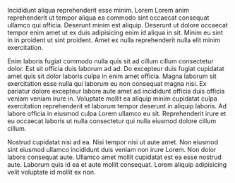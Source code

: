 Incididunt aliqua reprehenderit esse minim. Lorem Lorem anim reprehenderit ut tempor aliqua ea commodo sint occaecat consequat ullamco qui officia. Deserunt minim est aliquip. Deserunt ut dolore occaecat tempor enim amet ut ex duis adipisicing enim id aliqua in sit. Minim eu sint in in proident ut sint proident. Amet ex nulla reprehenderit nulla elit minim exercitation.

Enim laboris fugiat commodo nulla quis sit ad cillum cillum consectetur dolor. Est sit officia duis laborum ad ad. Do excepteur duis fugiat cupidatat amet quis sit dolor laboris culpa in enim amet officia. Magna laborum sit exercitation esse nulla qui laborum eu non consequat magna nisi. Ex pariatur dolore excepteur labore aute amet ad incididunt officia duis officia veniam veniam irure in. Voluptate mollit ea aliquip minim cupidatat culpa exercitation reprehenderit et laborum tempor deserunt in aliquip laboris. Ad labore officia in eiusmod culpa Lorem ullamco eu sit. Reprehenderit irure et eu occaecat laboris ut nulla consectetur qui nulla eiusmod dolore cillum cillum.

Nostrud cupidatat nisi ad ea. Nisi tempor nisi ut aute amet. Non eiusmod sint eiusmod ullamco incididunt duis veniam non irure Lorem. Non dolor labore consequat aute. Ullamco amet mollit cupidatat est ea esse nostrud aute. Laborum quis id ea et aute mollit consequat. Lorem aliquip adipisicing velit voluptate id mollit ex non.

